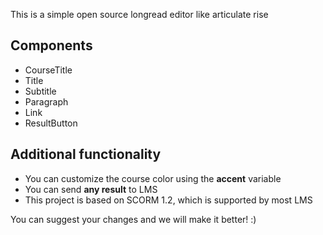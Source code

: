 This is a simple open source longread editor like articulate rise

## Components
- CourseTitle
- Title
- Subtitle
- Paragraph
- Link
- ResultButton

## Additional functionality
- You can customize the course color using the **accent** variable
- You can send **any result** to LMS
- This project is based on SCORM 1.2, which is supported by most LMS



You can suggest your changes and we will make it better! :) 
